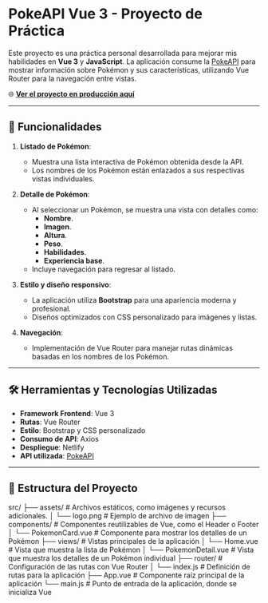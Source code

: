 # PokeAPI Vue 3 - Proyecto de Práctica

Este proyecto es una práctica personal desarrollada para mejorar mis habilidades en **Vue 3** y **JavaScript**. La aplicación consume la [PokeAPI](https://pokeapi.co/) para mostrar información sobre Pokémon y sus características, utilizando Vue Router para la navegación entre vistas.

🌐 **[Ver el proyecto en producción aquí](https://pokea-api.netlify.app/)**

---

## 🚀 Funcionalidades

1. **Listado de Pokémon**:

   - Muestra una lista interactiva de Pokémon obtenida desde la API.
   - Los nombres de los Pokémon están enlazados a sus respectivas vistas individuales.

2. **Detalle de Pokémon**:

   - Al seleccionar un Pokémon, se muestra una vista con detalles como:
     - **Nombre**.
     - **Imagen**.
     - **Altura**.
     - **Peso**.
     - **Habilidades**.
     - **Experiencia base**.
   - Incluye navegación para regresar al listado.

3. **Estilo y diseño responsivo**:

   - La aplicación utiliza **Bootstrap** para una apariencia moderna y profesional.
   - Diseños optimizados con CSS personalizado para imágenes y listas.

4. **Navegación**:
   - Implementación de Vue Router para manejar rutas dinámicas basadas en los nombres de los Pokémon.

---

## 🛠️ Herramientas y Tecnologías Utilizadas

- **Framework Frontend**: Vue 3
- **Rutas**: Vue Router
- **Estilo**: Bootstrap y CSS personalizado
- **Consumo de API**: Axios
- **Despliegue**: Netlify
- **API utilizada**: [PokeAPI](https://pokeapi.co/)

---

## 📂 Estructura del Proyecto

src/
├── assets/ # Archivos estáticos, como imágenes y recursos adicionales.
│ └── logo.png # Ejemplo de archivo de imagen
├── components/ # Componentes reutilizables de Vue, como el Header o Footer
│ └── PokemonCard.vue # Componente para mostrar los detalles de un Pokémon
├── views/ # Vistas principales de la aplicación
│ └── Home.vue # Vista que muestra la lista de Pokémon
│ └── PokemonDetail.vue # Vista que muestra los detalles de un Pokémon individual
├── router/ # Configuración de las rutas con Vue Router
│ └── index.js # Definición de rutas para la aplicación
├── App.vue # Componente raíz principal de la aplicación
└── main.js # Punto de entrada de la aplicación, donde se inicializa Vue
